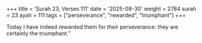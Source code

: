 +++
title = 'Surah 23, Verses 111'
date = '2025-08-30'
weight = 2784
surah = 23
ayah = 111
tags = ["perseverance", "rewarded", "triumphant"]
+++

Today I have indeed rewarded them for their perseverance: they are certainly the triumphant.”